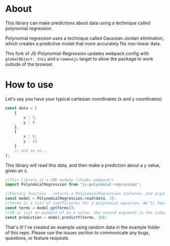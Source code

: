 # About

This library can make predictions about data using a technique called polynomial regression.

Polynomial regression uses a technique called Gaussian-Jordan elimination, which creates a predictive model that more accurately fits non-linear data.

This fork of JS-Polynomial-Regression updates webpack.config with `globalObject: this` and a `commonjs` target to allow the package to work outside of the browser. 

# How to use

Let's say you have your typical cartesian coordinates (x and y coordinates)

```javascript
const data = [
    {
        x : 5,
        y : 8
    },
    {
        x : 9,
        y : 12
    }
    // and so on...
];         
```

This library will read this data, and then make a prediction about a y value, given an x.

```javascript
//This library is a UMD module (thanks webpack!)
import PolynomialRegression from "js-polynomial-regression";

//Factory function - returns a PolynomialRegression instance. 2nd argument is the degree of the desired polynomial equation.
const model = PolynomialRegression.read(data, 3);
//terms is a list of coefficients for a polynomial equation. We'll feed these to predict y so that we don't have to re-compute them for every prediction.
const terms = model.getTerms();
//10 is just an example of an x value, the second argument is the independent variable being predicted.
const prediction = model.predictY(terms, 10);
```

That's it! I've created an example using random data in the example folder of this repo. Please use the issues section to communicate any bugs, questions, or feature requests.
